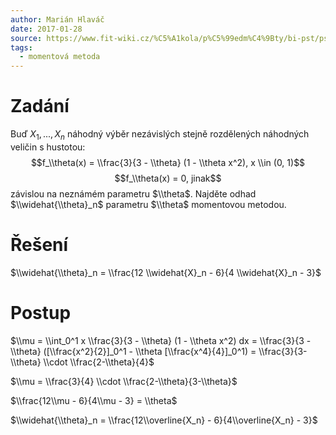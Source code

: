 ```yaml
---
author: Marián Hlaváč
date: 2017-01-28
source: https://www.fit-wiki.cz/%C5%A1kola/p%C5%99edm%C4%9Bty/bi-pst/pst_zkou%C5%A1ka_2015-01-14#příklad_4
tags:
  - momentová metoda
---
```


# Zadání

Buď $X_1, ..., X_n$ náhodný výběr nezávislých stejně rozdělených náhodných veličin s hustotou:
$$f_\\theta(x) = \\frac{3}{3 - \\theta} (1 - \\theta x^2), x \\in (0, 1)$$ $$f_\\theta(x) = 0, jinak$$
závislou na neznámém parametru $\\theta$. Najděte odhad $\\widehat{\\theta}_n$ parametru $\\theta$ momentovou metodou.

# Řešení

$\\widehat{\\theta}_n = \\frac{12 \\widehat{X}_n - 6}{4 \\widehat{X}_n - 3}$

# Postup

$\\mu = \\int_0^1 x \\frac{3}{3 - \\theta} (1 - \\theta x^2) dx = \\frac{3}{3 - \\theta} ([\\frac{x^2}{2}]_0^1 - \\theta [\\frac{x^4}{4}]_0^1) = \\frac{3}{3-\\theta} \\cdot \\frac{2-\\theta}{4}$

$\\mu = \\frac{3}{4} \\cdot \\frac{2-\\theta}{3-\\theta}$

$\\frac{12\\mu - 6}{4\\mu - 3} = \\theta$

$\\widehat{\\theta}_n = \\frac{12\\overline{X_n} - 6}{4\\overline{X_n} - 3}$
